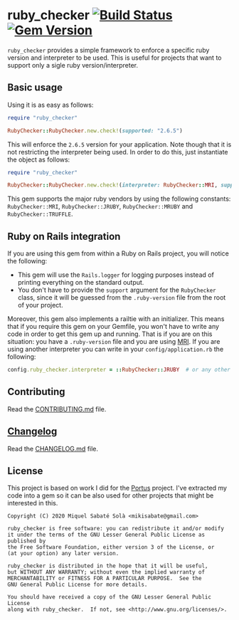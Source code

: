 # ruby_checker [![Build Status](https://travis-ci.org/mssola/ruby_checker.svg?branch=master)](https://travis-ci.org/mssola/ruby_checker) [![Gem Version](https://badge.fury.io/rb/ruby_checker.svg)](https://badge.fury.io/rb/ruby_checker)

`ruby_checker` provides a simple framework to enforce a specific ruby version and interpreter to be used. This is useful for projects that want to support only a sigle ruby version/interpreter.

## Basic usage

Using it is as easy as follows:

```ruby
require "ruby_checker"

RubyChecker::RubyChecker.new.check!(supported: "2.6.5")
```

This will enforce the `2.6.5` version for your application. Note though that it
is not restricting the interpreter being used. In order to do this, just
instantiate the object as follows:

```ruby
require "ruby_checker"

RubyChecker::RubyChecker.new.check!(interpreter: RubyChecker::MRI, supported: "2.6.5")
```

This gem supports the major ruby vendors by using the following constants:
`RubyChecker::MRI`, `RubyChecker::JRUBY`, `RubyChecker::MRUBY` and
`RubyChecker::TRUFFLE`.

## Ruby on Rails integration

If you are using this gem from within a Ruby on Rails project, you will notice the following:

- This gem will use the `Rails.logger` for logging purposes instead of printing
  everything on the standard output.
- You don't have to provide the `support` argument for the `RubyChecker` class,
  since it will be guessed from the `.ruby-version` file from the root of your
  project.

Moreover, this gem also implements a railtie with an initializer. This means
that if you require this gem on your Gemfile, you won't have to write any code
in order to get this gem up and running. That is if you are on this situation:
you have a `.ruby-version` file and you are using
[MRI](https://en.wikipedia.org/wiki/Ruby_MRI). If you are using another
interpreter you can write in your `config/application.rb` the following:

```ruby
config.ruby_checker.interpreter = ::RubyChecker::JRUBY  # or any other interpreter, even ANY.
```

## Contributing

Read the [CONTRIBUTING.md](./CONTRIBUTING.md) file.

## [Changelog](https://pbs.twimg.com/media/DJDYCcLXcAA_eIo?format=jpg&name=small)

Read the [CHANGELOG.md](./CHANGELOG.md) file.

## License

This project is based on work I did for the
[Portus](https://github.com/SUSE/Portus) project. I've extracted my code into a
gem so it can be also used for other projects that might be interested in this.

```
Copyright (C) 2020 Miquel Sabaté Solà <mikisabate@gmail.com>

ruby_checker is free software: you can redistribute it and/or modify
it under the terms of the GNU Lesser General Public License as published by
the Free Software Foundation, either version 3 of the License, or
(at your option) any later version.

ruby_checker is distributed in the hope that it will be useful,
but WITHOUT ANY WARRANTY; without even the implied warranty of
MERCHANTABILITY or FITNESS FOR A PARTICULAR PURPOSE.  See the
GNU General Public License for more details.

You should have received a copy of the GNU Lesser General Public License
along with ruby_checker.  If not, see <http://www.gnu.org/licenses/>.
```
